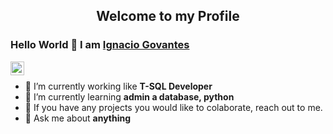 <p align="center">
 <h2 align="center">Welcome to my Profile</h2>
</p>

### Hello World 👋 I am [Ignacio Govantes](https://github.com/ignaciogovo)

<a href="https://www.linkedin.com/in/ignacio-govantes-ojeda-0b1869220/">
  <img align="left" alt="Ignacio LinkedIn" width="22px" src="https://media-exp1.licdn.com/dms/image/C5603AQGcgttR6k3MaA/profile-displayphoto-shrink_800_800/0/1631355868642?e=1672876800&v=beta&t=OzRaW2tQZbT6CedWua4dZE9wub8lbJKJUCz9TjBXBkE" />
</a>


<div>
  
<br />
<p>

- 🔭 I’m currently working like **T-SQL Developer**
- 🌱 I’m currently learning **admin a database, python**
- 👯 If you have any projects you would like to colaborate, reach out to me.
- 💬 Ask me about **anything**

</h4>
</div>

<br />
